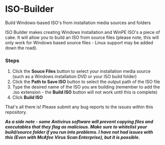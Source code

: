 # ISO-Builder
Build Windows-based ISO's from installation media sources and folders

ISO Builder makes creating Windows Installation and WinPE ISO's a piece of cake. It will allow you to build an ISO from source files (please note, this will only work for Windows based source files - Linux support may be added down the road).

### Steps

1. Click the **Souce Files** button to select your installation media source (such as a Windows installation DVD or your ISO build folder)
2. Click the **Path to Save ISO** button to select the output path of the ISO file
3. Type the desired name of the ISO you are building (remember to add the .iso extension - the **Build ISO** button will not work until this is complete)
4. Click **Build ISO**

That's all there is! Please submit any bug reports to the issues within this repository.

***As a side note - some Antivirus software will prevent copying files and executables that they flag as malicious. Make sure to whitelist your build/source folder if you run into problems. I have not had issues with this (Even with McAfee Virus Scan Enterprise), but it is possible.***